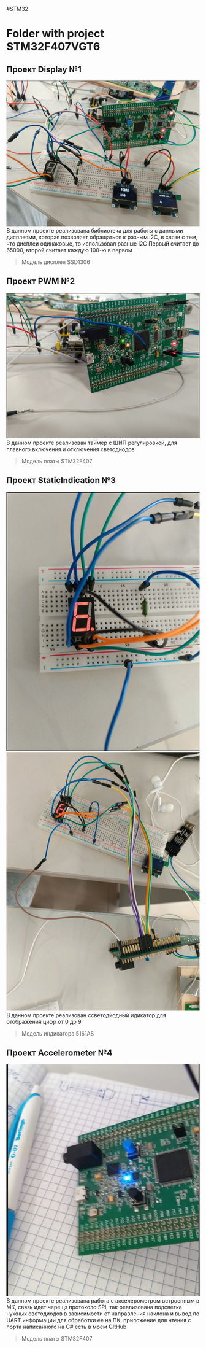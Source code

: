 #STM32
# Folder with project STM32F407VGT6
## Проект Display №1
![alt text](/Screenshots/image.png)
В данном проекте реализована библиотека для работы с данными дисплеями, которая позволяет обращаться к разным I2C, в связи с тем, что дисплеи одинаковые, то использовал разные I2C
Первый считает до 65000, второй считает каждую 100-ю в первом
> Модель дисплея SSD1306

## Проект PWM №2
![alt text](/Screenshots/image2.png)
В данном проекте реализован таймер с ШИП регулировкой, для плавного включения и отключения светодиодов
> Модель платы STM32F407

## Проект StaticIndication №3
![alt text](/Screenshots/image3.png)
![alt text](/Screenshots/image4.png)
В данном проекте реализован ссветодиодный идикатор для отображения цифр от 0 до 9
> Модель индикатора 5161AS

## Проект Accelerometer №4
![alt text](/Screenshots/image5.png)
В данном проекте реализована работа с акселерометром встроенным в МК, связь идет черещз протоколо SPI, так реализована подсветка нужных светодиодов в зависимости от направления наклона и вывод по UART информации для обработки ее на ПК, приложение для чтения с порта написанного на C# есть в моем GItHub
> Модель платы STM32F407

